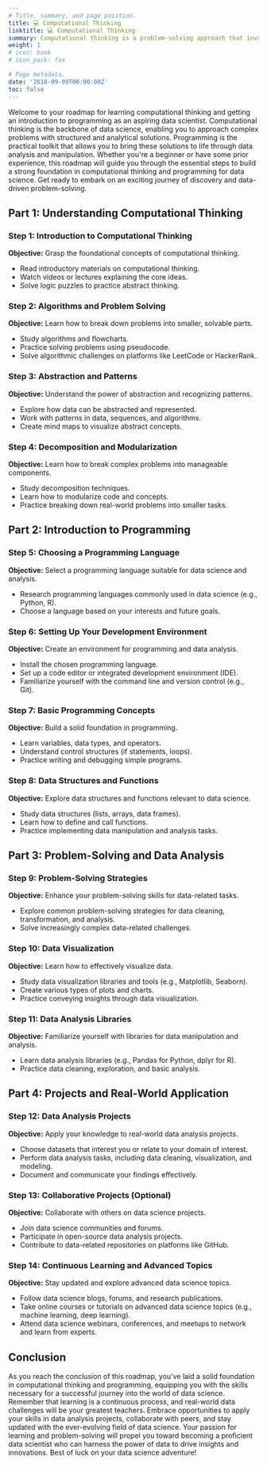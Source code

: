 ```yaml
---
# Title, summary, and page position.
title: 💻 Computational Thinking
linktitle: 💻 Computational Thinking
summary: Computational thinking is a problem-solving approach that involves breaking down complex tasks into manageable steps, while programming is the practical implementation of these steps using a programming language to automate processes and solve real-world problems.
weight: 1
# icon: book
# icon_pack: fas

# Page metadata.
date: '2018-09-09T00:00:00Z'
toc: false
---
```


Welcome to your roadmap for learning computational thinking and getting an introduction to programming as an aspiring data scientist. Computational thinking is the backbone of data science, enabling you to approach complex problems with structured and analytical solutions. Programming is the practical toolkit that allows you to bring these solutions to life through data analysis and manipulation. Whether you're a beginner or have some prior experience, this roadmap will guide you through the essential steps to build a strong foundation in computational thinking and programming for data science. Get ready to embark on an exciting journey of discovery and data-driven problem-solving.
## Part 1: Understanding Computational Thinking

### Step 1: Introduction to Computational Thinking

**Objective:** Grasp the foundational concepts of computational thinking.

- Read introductory materials on computational thinking.
- Watch videos or lectures explaining the core ideas.
- Solve logic puzzles to practice abstract thinking.

### Step 2: Algorithms and Problem Solving

**Objective:** Learn how to break down problems into smaller, solvable parts.

- Study algorithms and flowcharts.
- Practice solving problems using pseudocode.
- Solve algorithmic challenges on platforms like LeetCode or HackerRank.

### Step 3: Abstraction and Patterns

**Objective:** Understand the power of abstraction and recognizing patterns.

- Explore how data can be abstracted and represented.
- Work with patterns in data, sequences, and algorithms.
- Create mind maps to visualize abstract concepts.

### Step 4: Decomposition and Modularization

**Objective:** Learn how to break complex problems into manageable components.

- Study decomposition techniques.
- Learn how to modularize code and concepts.
- Practice breaking down real-world problems into smaller tasks.

## Part 2: Introduction to Programming

### Step 5: Choosing a Programming Language

**Objective:** Select a programming language suitable for data science and analysis.

- Research programming languages commonly used in data science (e.g., Python, R).
- Choose a language based on your interests and future goals.

### Step 6: Setting Up Your Development Environment

**Objective:** Create an environment for programming and data analysis.

- Install the chosen programming language.
- Set up a code editor or integrated development environment (IDE).
- Familiarize yourself with the command line and version control (e.g., Git).

### Step 7: Basic Programming Concepts

**Objective:** Build a solid foundation in programming.

- Learn variables, data types, and operators.
- Understand control structures (if statements, loops).
- Practice writing and debugging simple programs.

### Step 8: Data Structures and Functions

**Objective:** Explore data structures and functions relevant to data science.

- Study data structures (lists, arrays, data frames).
- Learn how to define and call functions.
- Practice implementing data manipulation and analysis tasks.

## Part 3: Problem-Solving and Data Analysis

### Step 9: Problem-Solving Strategies

**Objective:** Enhance your problem-solving skills for data-related tasks.

- Explore common problem-solving strategies for data cleaning, transformation, and analysis.
- Solve increasingly complex data-related challenges.

### Step 10: Data Visualization

**Objective:** Learn how to effectively visualize data.

- Study data visualization libraries and tools (e.g., Matplotlib, Seaborn).
- Create various types of plots and charts.
- Practice conveying insights through data visualization.

### Step 11: Data Analysis Libraries

**Objective:** Familiarize yourself with libraries for data manipulation and analysis.

- Learn data analysis libraries (e.g., Pandas for Python, dplyr for R).
- Practice data cleaning, exploration, and basic analysis.

## Part 4: Projects and Real-World Application

### Step 12: Data Analysis Projects

**Objective:** Apply your knowledge to real-world data analysis projects.

- Choose datasets that interest you or relate to your domain of interest.
- Perform data analysis tasks, including data cleaning, visualization, and modeling.
- Document and communicate your findings effectively.

### Step 13: Collaborative Projects (Optional)

**Objective:** Collaborate with others on data science projects.

- Join data science communities and forums.
- Participate in open-source data analysis projects.
- Contribute to data-related repositories on platforms like GitHub.

### Step 14: Continuous Learning and Advanced Topics

**Objective:** Stay updated and explore advanced data science topics.

- Follow data science blogs, forums, and research publications.
- Take online courses or tutorials on advanced data science topics (e.g., machine learning, deep learning).
- Attend data science webinars, conferences, and meetups to network and learn from experts.

## Conclusion

As you reach the conclusion of this roadmap, you've laid a solid foundation in computational thinking and programming, equipping you with the skills necessary for a successful journey into the world of data science. Remember that learning is a continuous process, and real-world data challenges will be your greatest teachers. Embrace opportunities to apply your skills in data analysis projects, collaborate with peers, and stay updated with the ever-evolving field of data science. Your passion for learning and problem-solving will propel you toward becoming a proficient data scientist who can harness the power of data to drive insights and innovations. Best of luck on your data science adventure!
